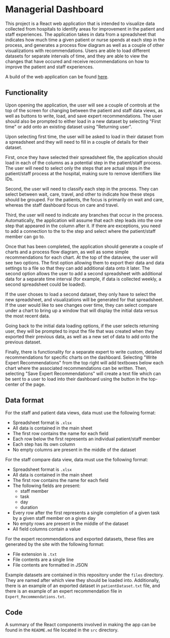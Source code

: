 # Managerial Dashboard

This project is a React web application that is intended to visualize data collected from hospitals to identify areas for improvement in the patient and staff experiences. The application takes in data from a spreadsheet that indicates how much time a given patient or nurse spends at each step in the process, and generates a process flow diagram as well as a couple of other visualizations with recommendations. Users are able to load different datasets for separate intervals of time, and they are able to view the changes that have occured and receive recommendations on how to improve the patient and staff experiences.

A build of the web application can be found [here](https://mattcmerritt.github.io/managerial-dashboard/).

## Functionality
Upon opening the application, the user will see a couple of controls at the top of the screen for changing between the patient and staff data views, as well as buttons to write, load, and save expert recommendations. The user should also be prompted to either load in a new dataset by selecting "First time" or add onto an existing dataset using "Returning user".

Upon selecting first time, the user will be asked to load in their dataset from a spreadsheet and they will need to fill in a couple of details for their dataset. 

First, once they have selected their spreadsheet file, the application should load in each of the columns as a potential step in the patient/staff process. The user will need to select only the steps that are actual steps in the patient/staff process at the hospital, making sure to remove identifiers like IDs.

Second, the user will need to classify each step in the process. They can select between wait, care, travel, and other to indicate how these steps should be grouped. For the patients, the focus is primarily on wait and care, whereas the staff dashboard focus on care and travel.

Third, the user will need to indicate any branches that occur in the process. Automatically, the application will assume that each step leads into the one step that appeared in the column after it. If there are exceptions, you need to add a connection to the to the step and select where the patient/staff member can go to.

Once that has been completed, the application should generate a couple of charts and a process flow diagram, as well as some simple recommendations for each chart. At the top of the dataview, the user will see two options. The first option allowing them to export their data and data settings to a file so that they can add additional data onto it later. The second option allows the user to add a second spreadsheet with additional data for a separate time interval (for example, if data is collected weekly, a second spreadsheet could be loaded). 

If the user choses to load a second dataset, they only have to select the new spreadsheet, and visualizations will be generated for that spreadsheet. If the user would like to see changes over time, they can select compare under a chart to bring up a window that will display the initial data versus the most recent data.

Going back to the initial data loading options, if the user selects returning user, they will be prompted to input the file that was created when they exported their previous data, as well as a new set of data to add onto the previous dataset.

Finally, there is functionality for a separate expert to write custom, detailed recommendations for specific charts on the dashboard. Selecting "Write Expert Recommendations" from the top right will add textboxes below each chart where the associated recommendations can be written. Then, selecting "Save Expert Recommendations" will create a text file which can be sent to a user to load into their dashboard using the button in the top-center of the page.

## Data format
For the staff and patient data views, data must use the following format:
- Spreadsheet format is `.xlsx`
- All data is contained in the main sheet
- The first row contains the name for each field
- Each row below the first represents an individual patient/staff member
- Each step has its own column
- No empty columns are present in the middle of the dataset

For the staff compare data view, data must use the following format:
- Spreadsheet format is `.xlsx`
- All data is contained in the main sheet
- The first row contains the name for each field
- The following fields are present: 
    - staff member
    - task
    - day
    - duration
- Every row after the first represents a single completion of a given task by a given staff member on a given day
- No empty rows are present in the middle of the dataset
- All field columns contain a value

For the expert recommendations and exported datasets, these files are generated by the site with the following format:
- File extension is `.txt`
- File contents are a single line
- File contents are formatted in JSON

Example datasets are contained in this repository under the `files` directory. They are named after which view they should be loaded into. Additionally, there is an example of an exported dataset in `patientDataset.txt` file, and there is an example of an expert recommendation file in `Expert_Recommendations.txt`.

## Code
A summary of the React components involved in making the app can be found in the `README.md` file located in the `src` directory.